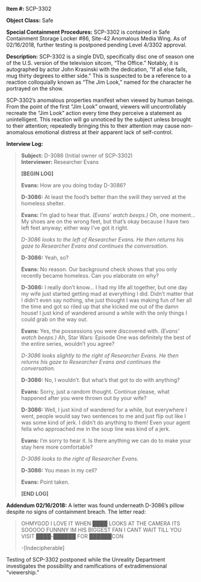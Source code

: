 **Item #:** SCP-3302

**Object Class:** Safe

**Special Containment Procedures:** SCP-3302 is contained in Safe Containment Storage Locker #86, Site-42 Anomalous Media Wing. As of 02/16/2018, further testing is postponed pending Level 4/3302 approval.

**Description:** SCP-3302 is a single DVD, specifically disc one of season one of the U.S. version of the television sitcom, “The Office.” Notably, it is autographed by actor John Krasinski with the dedication, “If all else fails, mug thirty degrees to either side.” This is suspected to be a reference to a reaction colloquially known as “The Jim Look,” named for the character he portrayed on the show.

SCP-3302’s anomalous properties manifest when viewed by human beings. From the point of the first “Jim Look” onward, viewers will uncontrollably recreate the “Jim Look” action every time they perceive a statement as unintelligent. This reaction will go unnoticed by the subject unless brought to their attention; repeatedly bringing this to their attention may cause non-anomalous emotional distress at their apparent lack of self-control.

**Interview Log:**

> **Subject:** D-3086 (Initial owner of SCP-3302)  
> **Interviewer:** Researcher Evans
> 
> **\[BEGIN LOG\]**
> 
> **Evans:** How are you doing today D-3086?
> 
> **D-3086:** At least the food’s better than the swill they served at the homeless shelter.
> 
> **Evans:** I’m glad to hear that. _(Evans’ watch beeps.)_ Oh, one moment… My shoes are on the wrong feet, but that’s okay because I have two left feet anyway; either way I’ve got it right.
> 
> _D-3086 looks to the left of Researcher Evans. He then returns his gaze to Researcher Evans and continues the conversation._
> 
> **D-3086:** Yeah, so?
> 
> **Evans:** No reason. Our background check shows that you only recently became homeless. Can you elaborate on why?
> 
> **D-3086:** I really don’t know… I had my life all together, but one day my wife just started getting mad at everything I did. Didn’t matter that I didn’t even say nothing, she just thought I was making fun of her all the time and got so riled up that she kicked me out of the damn house! I just kind of wandered around a while with the only things I could grab on the way out.
> 
> **Evans:** Yes, the possessions you were discovered with. _(Evans’ watch beeps.)_ Ah, Star Wars: Episode One was definitely the best of the entire series, wouldn’t you agree?
> 
> _D-3086 looks slightly to the right of Researcher Evans. He then returns his gaze to Researcher Evans and continues the conversation._
> 
> **D-3086:** No, I wouldn’t. But what’s that got to do with anything?
> 
> **Evans:** Sorry, just a random thought. Continue please, what happened after you were thrown out by your wife?
> 
> **D-3086:** Well, I just kind of wandered for a while, but everywhere I went, people would say two sentences to me and just flip out like I was some kind of jerk. I didn’t do anything to them! Even your agent fella who approached me in the soup line was kind of a jerk.
> 
> **Evans:** I’m sorry to hear it. Is there anything we can do to make your stay here more comfortable?
> 
> _D-3086 looks to the right of Researcher Evans._
> 
> **D-3086:** You mean in my cell?
> 
> **Evans:** Point taken.
> 
> **\[END LOG\]**

**Addendum 02/16/2018:** A letter was found underneath D-3086’s pillow despite no signs of containment breach. The letter read:

> OHMYGOD I LOVE IT WHEN ████ LOOKS AT THE CAMERA ITS SOOOOO FUNNNY IM HIS BIGGEST FAN I CANT WAIT TILL YOU VISIT ████-██████ FOR ██████CON
> 
> \-\[Indecipherable\]

Testing of SCP-3302 postponed while the Unreality Department investigates the possibility and ramifications of extradimensional “viewership.”